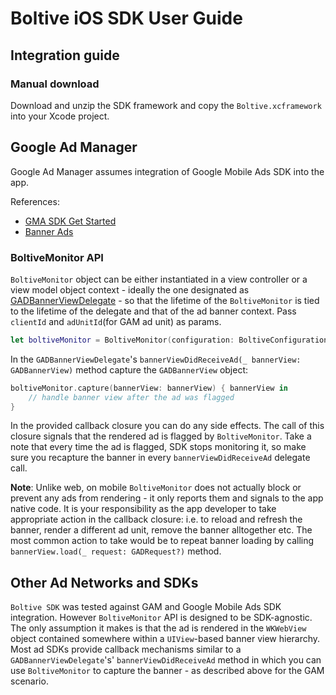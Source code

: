 # Boltive iOS SDK User Guide

## Integration guide

### Manual download 

Download and unzip the SDK framework and copy the `Boltive.xcframework` into your Xcode project.

## Google Ad Manager

Google Ad Manager assumes integration of Google Mobile Ads SDK into the app.

References: 

- [GMA SDK Get Started](https://developers.google.com/ad-manager/mobile-ads-sdk/ios/quick-start)
- [Banner Ads](https://developers.google.com/ad-manager/mobile-ads-sdk/ios/banner)

### BoltiveMonitor API

`BoltiveMonitor` object can be either instantiated in a view controller or a view model object context - ideally the one designated as [GADBannerViewDelegate](https://developers.google.com/ad-manager/mobile-ads-sdk/ios/api/reference/Protocols/GADBannerViewDelegate) - so that the lifetime of the `BoltiveMonitor` is tied to the lifetime of the delegate and that of the ad banner context. Pass `clientId` and `adUnitId`(for GAM ad unit) as params.

```swift
let boltiveMonitor = BoltiveMonitor(configuration: BoltiveConfiguration(clientId: "<your client id>", adUnitId: "<your ad unit id>"))
```

In the `GADBannerViewDelegate`'s `bannerViewDidReceiveAd(_ bannerView: GADBannerView)` method capture the `GADBannerView` object:

```swift
boltiveMonitor.capture(bannerView: bannerView) { bannerView in
    // handle banner view after the ad was flagged
}
```

In the provided callback closure you can do any side effects. The call of this closure signals that the rendered ad is flagged by `BoltiveMonitor`. Take a note that every time the ad is flagged, SDK stops monitoring it, so make sure you recapture the banner in every `bannerViewDidReceiveAd` delegate call.

**Note**: Unlike web, on mobile `BoltiveMonitor` does not actually block or prevent any ads from rendering - it only reports them and signals to the app native code.  It is your responsibility as the app developer to take appropriate action in the callback closure: i.e. to reload and refresh the banner, render a different ad unit, remove the banner alltogether etc.  The most common action to take would be to repeat banner loading by calling `bannerView.load(_ request: GADRequest?)` method.  

## Other Ad Networks and SDKs

`Boltive SDK` was tested against GAM and Google Mobile Ads SDK integration.  However `BoltiveMonitor` API is designed to be SDK-agnostic.  The only assumption it makes is that the ad is rendered in the `WKWebView` object contained somewhere within a `UIView`-based banner view hierarchy.  Most ad SDKs provide callback mechanisms similar to a `GADBannerViewDelegate`'s' `bannerViewDidReceiveAd` method in which you can use `BoltiveMonitor` to capture the banner - as described above for the GAM scenario.
